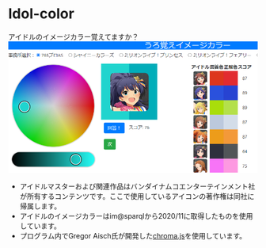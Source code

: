 # Idol-color
アイドルのイメージカラー覚えてますか？
![](screenshot.png)

* アイドルマスターおよび関連作品はバンダイナムコエンターテインメント社が所有するコンテンツです。ここで使用しているアイコンの著作権は同社に帰属します。
* アイドルのイメージカラーはim@sparqlから2020/11に取得したものを使用しています。
* プログラム内でGregor Aisch氏が開発した[chroma.js](https://github.com/gka/chroma.js)を使用しています。
